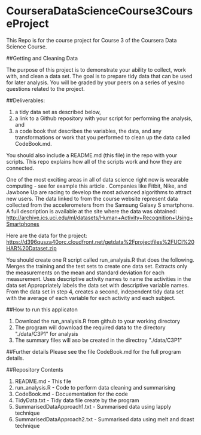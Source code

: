 # CourseraDataScienceCourse3CourseProject

This Repo is for the course project for Course 3 of the Coursera Data Science Course.

##Getting and Cleaning Data

The purpose of this project is to demonstrate your ability to collect, work with, and clean a data set. 
The goal is to prepare tidy data that can be used for later analysis. 
You will be graded by your peers on a series of yes/no questions related to the project. 

##Deliverables:
1. a tidy data set as described below, 
2. a link to a Github repository with your script for performing the analysis, and 
3. a code book that describes the variables, the data, and any transformations or work that you performed to clean up the data called CodeBook.md. 

You should also include a README.md (this file) in the repo with your scripts. 
This repo explains how all of the scripts work and how they are connected.  

One of the most exciting areas in all of data science right now is wearable computing - see for example this article . 
Companies like Fitbit, Nike, and Jawbone Up are racing to develop the most advanced algorithms to attract new users. 
The data linked to from the course website represent data collected from the accelerometers from the Samsung Galaxy S smartphone. 
A full description is available at the site where the data was obtained: 
   http://archive.ics.uci.edu/ml/datasets/Human+Activity+Recognition+Using+Smartphones 

Here are the data for the project: 
   https://d396qusza40orc.cloudfront.net/getdata%2Fprojectfiles%2FUCI%20HAR%20Dataset.zip 

You should create one R script called run_analysis.R that does the following. 
Merges the training and the test sets to create one data set.
Extracts only the measurements on the mean and standard deviation for each measurement. 
Uses descriptive activity names to name the activities in the data set
Appropriately labels the data set with descriptive variable names. 
From the data set in step 4, creates a second, independent tidy data set with the average of each variable for each activity and each subject.

##How to run this applicaton
1. Download the run_analysis.R from github to your working directory
2. The program will download the required data to the directory "./data/C3P1" for analysis
3. The summary files will aso be created in the directroy "./data/C3P1"

##Further details
Please see the file CodeBook.md for the full program details.

##Repository Contents
1. README.md        - This file
2. run_analysis.R   - Code to perform data cleaning and summarising
2. CodeBook.md      - Docuementation for the code 
3. TidyData.txt     - Tidy data file create by the program
4. SummarisedDataApproach1.txt - Summarised data using lapply technique  
5. SummarisedDataApproach2.txt - Summarised data using melt and dcast technique
 

